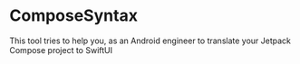 # ComposeSyntax

This tool tries to help you, as an Android engineer to translate your Jetpack Compose project to SwiftUI
